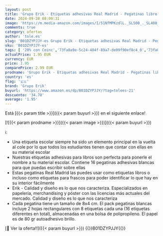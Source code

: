 ```yaml
---
layout: post
title: 'Grupo Erik - Etiquetas adhesivas Real Madrid - Pegatinas libro nombres/Pack etiquetas escolares - Vuelta al cole material escolar - Producto con licencia oficial'
date: 2024-09-28 08:09:31
image: 'https://m.media-amazon.com/images/I/51NfMPKzdlL._SL500_._SL400_.jpg'
comments: true
category: ofertas
author: 'tole.es'
slug: 'B01DZYPJJY-es Grupo Erik - Etiquetas adhesivas Real Madrid - Pegatinas...'
sku: 'B01DZYPJJY-es'
tags: [ '20% con Coinc','73fa0a9e-5c24-404f-89a7-de09f90ef8c4_0','73fa0a9e-5c24-404f-89a7-de09f90ef8c4_201','Arborist Merchandising Root','Deportes y aire libre','Etiquetas adhesivas y pegatinas para oficina','Etiquetas multiuso','Etiquetas, separadores y sellos','Fan Shop','Material de oficina','Oficina y papelería','Self Service','Special Features Stores','ea2646c3-be00-45fe-8702-34c4f95305c9_0','ea2646c3-be00-45fe-8702-34c4f95305c9_9701','escolar','grupo erik','material','🇪🇸', ]
actualPrice: 1.95 EUR
currency: EUR
price: 1.95
comparePrice: 2.99 EUR
prodname: 'Grupo Erik - Etiquetas adhesivas Real Madrid - Pegatinas libro nombres/Pack etiquetas escolares - Vuelta al cole material escolar - Producto con licencia oficial'
country: 'es'
flag: '🇪🇸'
brand: 'Grupo Erik'
buyurl: 'https://www.amazon.es/dp/B01DZYPJJY/?tag=tolees-21'
descuento: '34.78'
average: '1.95'
---
```


Está [{{< param title >}}]({{< param buyurl >}}) en el siguiente enlace!

[![{{< param prodname >}}]({{< param image >}})]({{< param buyurl >}})

ℹ️:

- Una etiqueta escolar siempre ha sido un elemento principal en la vuelta al cole por lo que todos los estudiantes tienen que contar con ellas en su material escolar
- Nuestras etiquetas adhesivas para libros son perfecta para ponerle el nombre a tu material escolar. Contiene 16 pegatinas adhesivas blancas para que puedas escribir sobre ellas
- Estas pegatinas Real Madrid las puedes usar como etiquetas libros o incluso como etiquetas para frascos para poder identificar lo que hay en su interior fácilmente
- Erik - Calidad y diseño es lo que nos caracteriza. Especializados en papelería, merchandising y póster con las licencias más actuales del mercado. Calidad y diseño es lo que nos caracteriza
- Cada pegatina tiene un tamaño de 8x4 cm. El pack pegatinas blancas incluye 2 hojas rectangulares con 8 etiquetas cada una (16 etiquetas diferentes en total), almacenadas en una bolsa de polipropileno. El papel es de 80 gr autoadhesivo brillo.

[🛒 Ver la oferta!!]({{< param buyurl >}})
{{<world>}}B01DZYPJJY{{</world>}}

